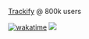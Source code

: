 [Trackify](https://trackify.am) @ 800k users

[![wakatime](https://wakatime.com/badge/user/7e00b909-a2bd-4160-8fa5-027f2d844940.svg)](https://wakatime.com/@7e00b909-a2bd-4160-8fa5-027f2d844940)
![](https://komarev.com/ghpvc/?username=carter-0)
